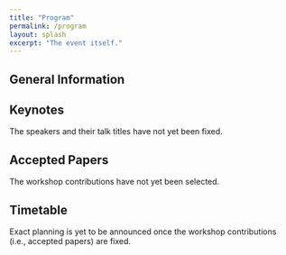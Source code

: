 ```yaml
---
title: "Program"
permalink: /program
layout: splash
excerpt: "The event itself."
---
```


## General Information

<!-- The workshop will be held on **{{ site.human.dates.workshop }}** as a **hybrid** event. 
Due to the interdisciplinary nature of the workshop, we will have **two keynotes** - one from software engineering related to humanities and one vice versa.
In addition, the **submitted papers** will be presented - each with a 20-minute talk and 10-minute Q&A session.
Apart from the presentations, we will include some **interactive sessions**.
-->

## Keynotes

The speakers and their talk titles have not yet been fixed.

## Accepted Papers

The workshop contributions have not yet been selected.

## Timetable

Exact planning is yet to be announced once the workshop contributions (i.e., accepted papers) are fixed.

